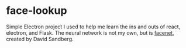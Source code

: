 # face-lookup

Simple Electron project I used to help me learn the ins and outs of react, electron, and Flask. The neural network is not my own, but is [facenet](https://github.com/davidsandberg/facenet), created by David Sandberg. 
